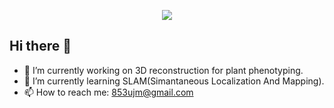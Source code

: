 <p align="center">
<img src="https://media2.giphy.com/media/v1.Y2lkPTc5MGI3NjExNGhhdzA5Y3IyazhldDdkNXJpMDQ5cGJ2YWU4b3h3c3BqbHl0N2gzdiZlcD12MV9pbnRlcm5hbF9naWZfYnlfaWQmY3Q9Zw/fhH2o6SHOjOtphR3DR/giphy.gif">
</p>

## Hi there 👋

- 🔭 I’m currently working on 3D reconstruction for plant phenotyping.
- 🌱 I’m currently learning SLAM(Simantaneous Localization And Mapping).
- 📫 How to reach me: 853ujm@gmail.com

